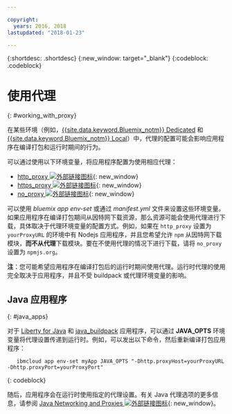 ```yaml
---

copyright:
  years: 2016, 2018
lastupdated: "2018-01-23"

---
```


{:shortdesc: .shortdesc}
{:new_window: target="_blank"}
{:codeblock: .codeblock}


# 使用代理
{: #working_with_proxy}

在某些环境（例如，[{{site.data.keyword.Bluemix_notm}} Dedicated](/docs/dedicated/index.html#dedicated) 和 [{{site.data.keyword.Bluemix_notm}} Local](/docs/local/index.html#local)）中，代理的配置可能会影响应用程序在编译打包和运行时期间的行为。

可以通过使用以下环境变量，将应用程序配置为使用相应代理：
  * [http_proxy ![外部链接图标](../../icons/launch-glyph.svg "外部链接图标")](https://docs.cloudfoundry.org/buildpacks/proxy-usage.html){: new_window}
  * [https_proxy ![外部链接图标](../../icons/launch-glyph.svg "外部链接图标")](https://docs.cloudfoundry.org/buildpacks/proxy-usage.html){: new_window}
  * [no_proxy ![外部链接图标](../../icons/launch-glyph.svg "外部链接图标")](http://www.gnu.org/software/wget/manual/html_node/Proxies.html){: new_window}

可以使用 *bluemix app env-set* 或通过 *manifest.yml* 文件来设置这些环境变量。如果应用程序在编译打包期间从因特网下载资源，那么资源可能会使用代理进行下载，具体取决于代理环境变量的配置方式。例如，如果在 `http_proxy` 设置为 `yourProxyURL` 的环境中有 Nodejs 应用程序，并且您希望允许 `npm` 从因特网下载模块，**而不从代理**下载模块。要在不使用代理的情况下进行下载，请将 `no_proxy` 设置为 `npmjs.org`。

**注**：您可能希望应用程序在编译打包后的运行时期间使用代理。运行时代理的使用完全取决于应用程序，并且不受 buildpack 或代理环境变量的影响。

## Java 应用程序
{: #java_apps}

对于 [Liberty for Java](/docs/runtimes/liberty/index.html) 和 [java_buildpack](/docs/runtimes/tomcat/index.html) 应用程序，可以通过 **JAVA_OPTS** 环境变量将代理设置传递到运行时。例如，可以发出以下命令，然后重新编译打包应用程序：
```
   ibmcloud app env-set myApp JAVA_OPTS "-Dhttp.proxyHost=yourProxyURL -Dhttp.proxyPort=yourProxyPort"
```
{: codeblock}

随后，应用程序会在运行时使用指定的代理设置。有关 Java 代理选项的更多信息，请参阅 [Java Networking and Proxies ![外部链接图标](../../icons/launch-glyph.svg "外部链接图标")](https://docs.oracle.com/javase/8/docs/technotes/guides/net/proxies.html){: new_window}。
